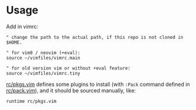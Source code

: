 # Usage

Add in vimrc:

```vim
" change the path to the actual path, if this repo is not cloned in $HOME.

" for vim8 / neovim (+eval):
source ~/vimfiles/vimrc.main

" for old version vim or without +eval feature:
source ~/vimfiles/vimrc.tiny
```

[rc/pkgs.vim](rc/pkgs.vim) defines some plugins to install (with `:Pack` command
defined in [rc/pack.vim](rc/pack.vim)), and it should be sourced manually,
like:

```vim
runtime rc/pkgs.vim
```
